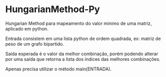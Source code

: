 # HungarianMethod-Py
Hungarian Method para mapeamento do valor minimo de uma matriz, aplicado em python. 

Entrada consistem em uma lista python de ordem quadrada, ex: matriz de peso de um grafo bipartido.

Saída esperada é o valor da melhor combinação, porém podendo alterar por uma saída que retorna a lista dos índices das melhores combinações.

Apenas precisa utilizar o método main(ENTRADA).
